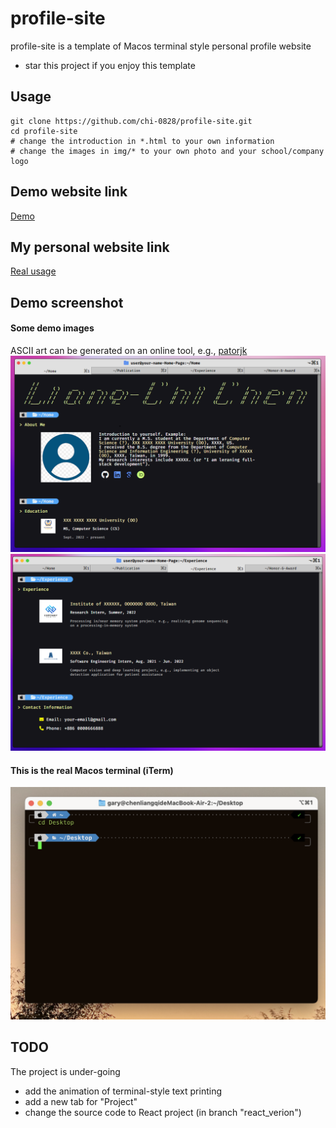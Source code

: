 # profile-site
profile-site is a template of Macos terminal style personal profile website
- star this project if you enjoy this template

## Usage
``` shell=
git clone https://github.com/chi-0828/profile-site.git
cd profile-site
# change the introduction in *.html to your own information
# change the images in img/* to your own photo and your school/company logo
```

## Demo website link
[Demo](https://chi-0828.github.io/profile-site/)
## My personal website link
[Real usage](https://lcchen.me)

## Demo screenshot
#### Some demo images
ASCII art can be generated on an online tool, e.g., [patorjk](https://patorjk.com/software/taag/#p=display&f=Graffiti&t=Type%20Something%20)
![image](img/demo.png)
![image](img/demo2.png)
#### This is the real Macos terminal (iTerm)
![image](img/terminal.png)


## TODO
The project is under-going
- add the animation of terminal-style text printing
- add a new tab for "Project"
- change the source code to React project (in branch "react_verion")
